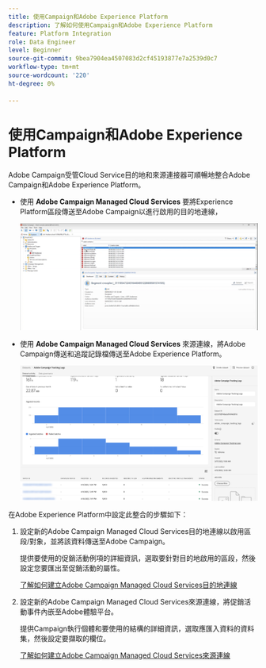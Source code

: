 ```yaml
---
title: 使用Campaign和Adobe Experience Platform
description: 了解如何使用Campaign和Adobe Experience Platform
feature: Platform Integration
role: Data Engineer
level: Beginner
source-git-commit: 9bea7904ea4507083d2cf45193877e7a2539d0c7
workflow-type: tm+mt
source-wordcount: '220'
ht-degree: 0%

---
```


# 使用Campaign和Adobe Experience Platform

Adobe Campaign受管Cloud Service目的地和來源連接器可順暢地整合Adobe Campaign和Adobe Experience Platform。

* 使用 **Adobe Campaign Managed Cloud Services** 要將Experience Platform區段傳送至Adobe Campaign以進行啟用的目的地連線，

   ![](assets/aep-destination.png)

* 使用 **Adobe Campaign Managed Cloud Services** 來源連線，將Adobe Campaign傳送和追蹤記錄檔傳送至Adobe Experience Platform。

   ![](assets/aep-logs.png)

在Adobe Experience Platform中設定此整合的步驟如下：

1. 設定新的Adobe Campaign Managed Cloud Services目的地連線以啟用區段/對象，並將該資料傳送至Adobe Campaign。

   提供要使用的促銷活動例項的詳細資訊，選取要針對目的地啟用的區段，然後設定您要匯出至促銷活動的屬性。

   [了解如何建立Adobe Campaign Managed Cloud Services目的地連線](https://www.adobe.com/go/destinations-adobe-campaign-managed-cloud-services-en)

1. 設定新的Adobe Campaign Managed Cloud Services來源連線，將促銷活動事件內嵌至Adobe體驗平台。

   提供Campaign執行個體和要使用的結構的詳細資訊，選取應匯入資料的資料集，然後設定要擷取的欄位。

   [了解如何建立Adobe Campaign Managed Cloud Services來源連線](https://www.adobe.com/go/sources-campaign-ui-en)
